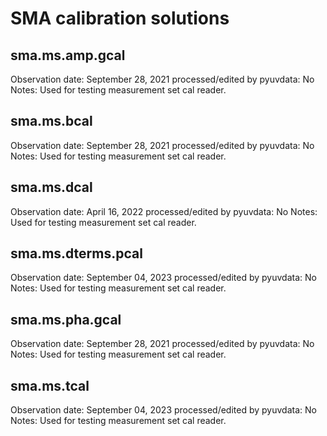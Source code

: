 # SMA calibration solutions

## sma.ms.amp.gcal

Observation date: September 28, 2021
processed/edited by pyuvdata: No
Notes: Used for testing measurement set cal reader.

## sma.ms.bcal

Observation date: September 28, 2021
processed/edited by pyuvdata: No
Notes: Used for testing measurement set cal reader.

## sma.ms.dcal

Observation date: April 16, 2022
processed/edited by pyuvdata: No
Notes: Used for testing measurement set cal reader.

## sma.ms.dterms.pcal

Observation date: September 04, 2023
processed/edited by pyuvdata: No
Notes: Used for testing measurement set cal reader.

## sma.ms.pha.gcal

Observation date: September 28, 2021
processed/edited by pyuvdata: No
Notes: Used for testing measurement set cal reader.

## sma.ms.tcal

Observation date: September 04, 2023
processed/edited by pyuvdata: No
Notes: Used for testing measurement set cal reader.
